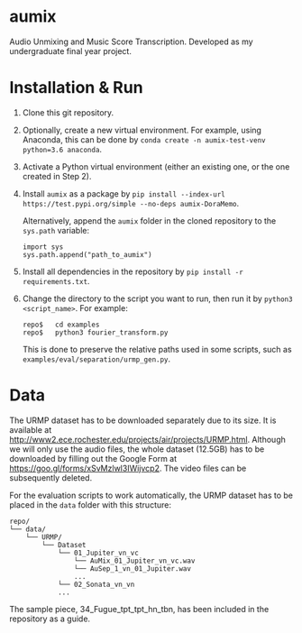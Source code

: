 # aumix
Audio Unmixing and Music Score Transcription. Developed as my undergraduate final year project.

# Installation & Run
1. Clone this git repository.
2. Optionally, create a new virtual environment. For example, using Anaconda, this can be done by `conda create -n aumix-test-venv python=3.6 anaconda`.
3. Activate a Python virtual environment (either an existing one, or the one created in Step 2).
4. Install `aumix` as a package by `pip install --index-url https://test.pypi.org/simple --no-deps aumix-DoraMemo`.

   Alternatively, append the `aumix` folder in the cloned repository to the `sys.path` variable:
   ```
   import sys
   sys.path.append("path_to_aumix")
   ```
5. Install all dependencies in the repository by `pip install -r requirements.txt`.
6. Change the directory to the script you want to run, then run it by `python3 <script_name>`. For example:

   ```
   repo$   cd examples
   repo$   python3 fourier_transform.py
   ```
   
   This is done to preserve the relative paths used in some scripts, such as `examples/eval/separation/urmp_gen.py`.
   
   
# Data
The URMP dataset has to be downloaded separately due to its size. It is available at http://www2.ece.rochester.edu/projects/air/projects/URMP.html. Although we will only use the audio files, the whole dataset (12.5GB) has to be downloaded by filling out the Google Form at https://goo.gl/forms/xSvMzlwl3IWijvcp2. The video files can be subsequently deleted.

For the evaluation scripts to work automatically, the URMP dataset has to be placed in the `data` folder with this structure:
```
repo/
└── data/
    └── URMP/
        └── Dataset
            └── 01_Jupiter_vn_vc
                └── AuMix_01_Jupiter_vn_vc.wav
                └── AuSep_1_vn_01_Jupiter.wav
                ...
            └── 02_Sonata_vn_vn
            ...
```
The sample piece, 34_Fugue_tpt_tpt_hn_tbn, has been included in the repository as a guide.
